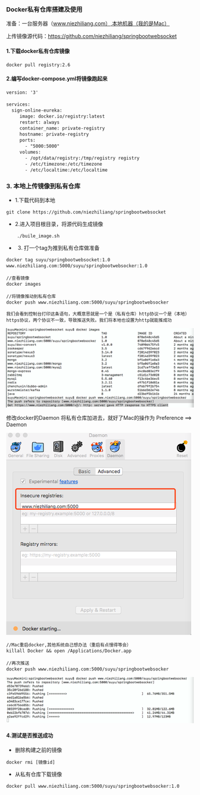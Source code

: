 ### Docker私有仓库搭建及使用

准备：一台服务器（www.niezhiliang.com）,本地机器（我的是Mac）

上传镜像源代码：https://github.com/niezhiliang/springbootwebsocket

#### 1.下载docker私有仓库镜像

```
docker pull registry:2.6
```

#### 2.编写docker-compose.yml将镜像跑起来

```
version: '3'

services:
  sign-online-eureka:
     image: docker.io/registry:latest
     restart: always
     container_name: private-registry
     hostname: private-registry
     ports:
       - "5000:5000"
     volumes:
       - /opt/data/registry:/tmp/registry registry
       - /etc/timezone:/etc/timezone
       - /etc/localtime:/etc/localtime
```

### 3. 本地上传镜像到私有仓库

- 1.下载代码到本地

```
git clone https://github.com/niezhiliang/springbootwebsocket
```

- 2.进入项目根目录，将源代码生成镜像

```
	./buile_image.sh
```

- 3. 打一个tag为推到私有仓库做准备

```
docker tag suyu/springbootwebsocket:1.0 www.niezhiliang.com:5000/suyu/springbootwebsocker:1.0

//查看镜像
docker images 

//将镜像推动到私有仓库
docker push www.niezhiliang.com:5000/suyu/springbootwebsocker

```
	
`我们会看到控制台打印这条语句，大概意思就是一个是（私有仓库）http协议一个是（本地）https协议，两个协议不一致，导致推送失败。我们将本地也设置为http就能推成功`

![异常](https://github.com/niezhiliang/technical-doc/blob/master/imgs/register1.png)

修改docker的Daemon 将私有仓库加进去，就好了Mac的操作为 Preference ==> Daemon


![设置](https://github.com/niezhiliang/technical-doc/blob/master/imgs/register2.png)


```
//Mac重启docker,其他系统自己想办法（重启有点慢得等会）
killall Docker && open /Applications/Docker.app

//再次推送
docker push www.niezhiliang.com:5000/suyu/springbootwebsocker
```
	
![成功](https://github.com/niezhiliang/technical-doc/blob/master/imgs/register3.png)


 #### 4.测试是否推送成功
 - 删除构建之前的镜像	
 ```
 docker rmi [镜像id]
 ```
 - 从私有仓库下载镜像
 ```
 docker pull www.niezhiliang.com:5000/suyu/springbootwebsocker:1.0
 ```


